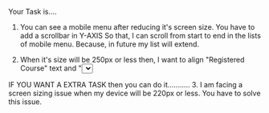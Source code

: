 Your Task is....
1. You can see a mobile menu after reducing it's screen size.
   You have to add a scrollbar in Y-AXIS So that, I can scroll from start to end in the lists of mobile menu. Because, in future my list will extend.
   
2. When it's size will be 250px or less then,
   I want to align "Registered Course" text and "<select>" tag as two different lines.

IF YOU WANT A EXTRA TASK
then you can do it...........
3. I am facing a screen sizing issue when my device will be 220px or less. You have to solve this issue.
